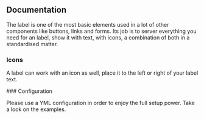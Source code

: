 ## Documentation

The label is one of the most basic elements used in a lot of other components like buttons, links and forms. Its job is to server everything you need for an label, show it with text, with icons, a combination of both in a standardised matter.

### Icons

A label can work with an icon as well, place it to the left or right of your label text.

### Configuration

Please use a YML configuration in order to enjoy the full setup power. Take a look on the examples.